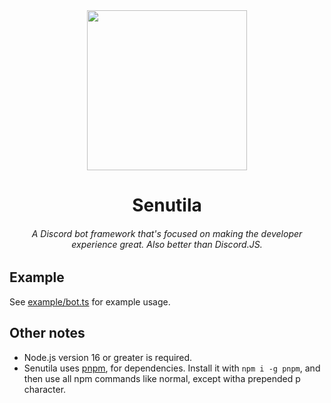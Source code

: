 <div align="center">
  <img src="https://user-images.githubusercontent.com/46797041/128955250-ace7eb54-7ffb-47d5-980d-7b133a180f1f.png" width="256" height="256" /> 
  <h1>Senutila</h1>
  <h6>A Discord bot framework that's focused on making the developer experience great. Also better than Discord.JS.</h6>
</div>



## Example

See [example/bot.ts](https://github.com/edazpotato/senutila/blob/main/example/bot.ts) for example usage.

## Other notes

-   Node.js version 16 or greater is required.
-   Senutila uses [pnpm](https://pnpm.io/), for dependencies. Install it with `npm i -g pnpm`, and then use all npm commands like normal, except witha prepended p character.

